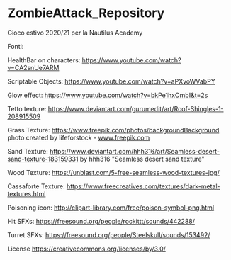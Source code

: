 # ZombieAttack_Repository
Gioco estivo 2020/21 per la Nautilus Academy

Fonti:

HealthBar on characters: https://www.youtube.com/watch?v=CA2snUe7ARM

Scriptable Objects: https://www.youtube.com/watch?v=aPXvoWVabPY

Glow effect: https://www.youtube.com/watch?v=bkPe1hxOmbI&t=2s

Tetto texture: https://www.deviantart.com/gurumedit/art/Roof-Shingles-1-208915509

Grass Texture: https://www.freepik.com/photos/backgroundBackground photo created by lifeforstock - www.freepik.com

Sand Texture: https://www.deviantart.com/hhh316/art/Seamless-desert-sand-texture-183159331 by hhh316 "Seamless desert sand texture"

Wood Texture: https://unblast.com/5-free-seamless-wood-textures-jpg/

Cassaforte Texture: https://www.freecreatives.com/textures/dark-metal-textures.html

Poisoning icon: http://clipart-library.com/free/poison-symbol-png.html

Hit SFXs: https://freesound.org/people/rockittt/sounds/442288/

Turret SFXs: https://freesound.org/people/Steelskull/sounds/153492/

License https://creativecommons.org/licenses/by/3.0/
